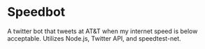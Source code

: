# Speedbot
A twitter bot that tweets at AT&amp;T when my internet speed is below acceptable.  Utilizes Node.js, Twitter API, and speedtest-net.
